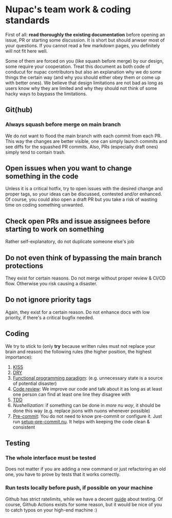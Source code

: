 # Nupac's team work & coding standards

First of all: **read thoroughly the existing documentation** before opening an issue, PR or starting some discussion. It is short but should anwser most of your questions. If you cannot read a few markdown pages, you definitely will not fit here well.

Some of them are forced on you (like squash before merge) by our design, some require your cooperation. Treat this document as both code of conducut for nupac contributors but also an explanation why we do some things the certain way (and why you should either obey them or come up with better ones). We believe that design limitations are not bad as long as users know why they are limited and why they should not think of some hacky ways to baypass the limitations.

## Git(hub)

### Always squash before merge on main branch

We do not want to flood the main branch with each commit from each PR. This way the changes are better visible, one can simply launch commits and see diffs for the squashed PR commits. Also, PRs (especially draft ones) simply tend to contain trash.

## Open issues when you want to change something in the code

Unless it is a critical hotfix, try to open issues with the desired change and proper tags, so your ideas can be discussed, contested and/or enhanced. Of course, you could also open a draft PR but you take a risk of wasting time on coding something unwanted.

## Check open PRs and issue assignees before starting to work on something

Rather self-explanatory, do not duplicate someone else's job

## Do not even think of bypassing the main branch protections

They exist for certain reasons. Do not merge without proper review & CI/CD flow. Otherwise you risk causing a disaster.

## Do not ignore priority tags

Again, they exist for a certain reason. Do not enhance docs with low priority, if there's a critical bugfix needed.


## Coding

We try to stick to (only **try** because written rules must not replace your brain and reason) the following rules (the higher position, the highest importance):

1) [KISS](https://en.wikipedia.org/wiki/KISS_principle)
2) [DRY](https://en.wikipedia.org/wiki/Don%27t_repeat_yourself)
3) [Functional programming paradigm](https://en.wikipedia.org/wiki/Functional_programming#Concepts): (e.g. unnecessary state is a source of potential disaster)
4) [Code review](https://en.wikipedia.org/wiki/Code_review): We improve our code and talk about it as long as at least one person can find at least one line they disagree with
5) [TDD](https://en.wikipedia.org/wiki/Test-driven_development)
6) *Nushellization*: if something can be done in *more nu way*, it should be done this way (e.g. replace jsons with nuons whenever possible)
7) [Pre-commit](https://pre-commit.com/#install): You do not need to know pre-commit or configure it. Just run [setup-pre-commit.nu](https://github.com/skelly37/nupac/blob/main/setup-pre-commit.nu). It helps with keeping the code clean & consistent

## Testing
### The whole interface must be tested

Does not matter if you are adding a new command or just refactoring an old one, you have to prove by tests that it works correctly.

### Run tests locally before push, if possible on your machine

Github has strict ratelimits, while we have a decent [guide](https://github.com/skelly37/nupac/blob/main/testing/TESTING.md) about testing. Of course, Github Actions exists for some reason, but it would be nice of you to catch typos on your high-end machine :)
